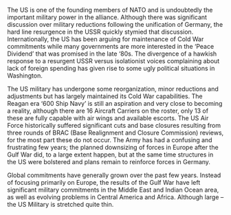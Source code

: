 The US is one of the founding members of NATO and is undoubtedly the
important military power in the alliance. Although there was significant
discussion over military reductions following the unification of
Germany, the hard line resurgence in the USSR quickly stymied that
discussion. Internationally, the US has been arguing for maintenance of
Cold War commitments while many governments are more interested in the
‘Peace Dividend’ that was promised in the late ‘80s. The divergence of
a hawkish response to a resurgent USSR versus isolationist voices
complaining about lack of foreign spending has given rise to some ugly
political situations in Washington.

The US military has undergone some reorganization, minor reductions and
adjustments but has largely maintained its Cold War capabilities. The
Reagan era ‘600 Ship Navy’ is still an aspiration and very close to
becoming a reality, although there are 16 Aircraft Carriers on the
roster, only 13 of these are fully capable with air wings and available
escorts. The US Air Force historically suffered significant cuts and
base closures resulting from three rounds of BRAC (Base Realignment and
Closure Commission) reviews, for the most part these do not occur. The
Army has had a confusing and frustrating few years; the planned
downsizing of forces in Europe after the Gulf War did, to a large extent
happen, but at the same time structures in the US were bolstered and
plans remain to reinforce forces in Germany.

Global commitments have generally grown over the past few years. Instead
of focusing primarily on Europe, the results of the Gulf War have left
significant military commitments in the Middle East and Indian Ocean
area, as well as evolving problems in Central America and Africa.
Although large – the US Military is stretched quite thin.
